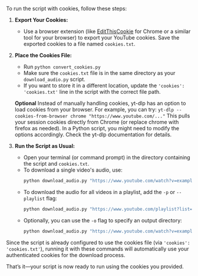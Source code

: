 To run the script with cookies, follow these steps:

1. **Export Your Cookies:**

   - Use a browser extension (like [EditThisCookie](https://www.editthiscookie.com/) for Chrome or a similar tool for your browser) to export your YouTube cookies. Save the exported cookies to a file named `cookies.txt`.

2. **Place the Cookies File:**

   - Run `python convert_cookies.py`
   - Make sure the `cookies.txt` file is in the same directory as your `download_audio.py` script.
   - If you want to store it in a different location, update the `'cookies': 'cookies.txt'` line in the script with the correct file path.

   **Optional**
   Instead of manually handling cookies, yt-dlp has an option to load cookies from your browser. For example, you can try:
   `yt-dlp --cookies-from-browser chrome "https://www.youtube.com/..."`
   This pulls your session cookies directly from Chrome (or replace chrome with firefox as needed). In a Python script, you might need to modify the options accordingly. Check the yt-dlp documentation for details.

3. **Run the Script as Usual:**
   - Open your terminal (or command prompt) in the directory containing the script and `cookies.txt`.
   - To download a single video's audio, use:
     ```bash
     python download_audio.py "https://www.youtube.com/watch?v=exampleVideoID"
     ```
   - To download the audio for all videos in a playlist, add the `-p` or `--playlist` flag:
     ```bash
     python download_audio.py "https://www.youtube.com/playlist?list=examplePlaylistID" -p
     ```
   - Optionally, you can use the `-o` flag to specify an output directory:
     ```bash
     python download_audio.py "https://www.youtube.com/watch?v=exampleVideoID" -o /path/to/output
     ```

Since the script is already configured to use the cookies file (via `'cookies': 'cookies.txt'`), running it with these commands will automatically use your authenticated cookies for the download process.

That’s it—your script is now ready to run using the cookies you provided.
